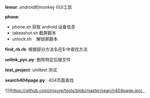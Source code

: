 
**lemur**: android的monkey GUI工具

**phone**: 

- phone.sh     获取 android 设备信息
- takeashot.sh 截屏脚本
- unlock.sh    解锁屏脚本


**find_rb.rb**: 根据部分方法名在$:中查找方法

**unlink_pyc.py**: 删除特定后缀文件

**test_project**: unittest 测试

**search404page.py** : 404页面查找



 ![](https://github.com/mixure/tools/blob/master/search404page.jpg）

